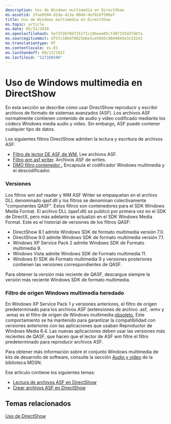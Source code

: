```yaml
---
description: Uso de Windows multimedia en DirectShow
ms.assetid: 2fae0504-d1da-413a-80dd-de7818f506ef
title: Uso de Windows multimedia en DirectShow
ms.topic: article
ms.date: 05/31/2018
ms.openlocfilehash: 5e73726f0d7251f1c19beee05cfd8f335d3fdd7a
ms.sourcegitcommit: d75fc10b9f0825bbe5ce5045c90d4045e3c53243
ms.translationtype: MT
ms.contentlocale: es-ES
ms.lasthandoff: 09/13/2021
ms.locfileid: "127160106"
---
```

# <a name="using-windows-media-in-directshow"></a>Uso de Windows multimedia en DirectShow

En esta sección se describe cómo usar DirectShow reproducir y escribir archivos de formato de sistemas avanzados (ASF). Los archivos ASF normalmente contienen contenido de audio y vídeo codificado mediante los códecs Windows media audio y vídeo. Sin embargo, ASF puede contener cualquier tipo de datos.

Los siguientes filtros DirectShow admiten la lectura y escritura de archivos ASF:

-   [Filtro de lector DE ASF de WM.](wm-asf-reader-filter.md) Lee archivos ASF.
-   [Filtro wm asf writer](wm-asf-writer-filter.md). Archivos ASF de wrties.
-   [DMO filtro contenedor .](dmo-wrapper-filter.md) Encapsula el codificador Windows multimedia y el descodificador.

### <a name="versions"></a>Versiones

Los filtros wm asf reader y WM ASF Writer se empaquetan en el archivo DLL denominado qasf.dll y los filtros se denominan colectivamente "componentes QASF". Estos filtros son contenedores para el SDK Windows Media Format. El archivo DLL (qasf.dll) se publicó por primera vez en el SDK de DirectX, pero más adelante se actualizó en el SDK Windows Media Format. Este es el historial de versiones de los filtros QASF:

-   DirectShow 8.1 admite Windows SDK de formato multimedia versión 7.0.
-   DirectShow 9.0 admite Windows SDK de formato multimedia versión 7.1.
-   Windows XP Service Pack 2 admite Windows SDK de Formato multimedia 9.
-   Windows Vista admite Windows SDK de Formato multimedia 11.
-   Windows El SDK de Formato multimedia 9 y versiones posteriores contienen las versiones correspondientes de QASF.

Para obtener la versión más reciente de QASF, descargue siempre la versión más reciente Windows SDK de formato multimedia.

### <a name="legacy-windows-media-source-filter"></a>Filtro de origen Windows multimedia heredado

En Windows XP Service Pack 1 y versiones anteriores, el filtro de origen predeterminado para los archivos ASF (extensiones de archivo .asf, .wmv y .wma) es el filtro de origen de Windows multimedia [obsoleto.](windows-media-source-filter.md) Este comportamiento se ha mantenido para garantizar la compatibilidad con versiones anteriores con las aplicaciones que usaban Reproductor de Windows Media 6.4. Las nuevas aplicaciones deben usar las versiones más recientes de QASF, que hacen que el lector de ASF wm filtre el filtro predeterminado para reproducir archivos ASF.

Para obtener más información sobre el conjunto Windows multimedia de kits de desarrollo de software, consulte la sección [Audio y vídeo](../audio-and-video.md) de la biblioteca MDSN.

Ese artículo contiene los siguientes temas:

-   [Lectura de archivos ASF en DirectShow](reading-asf-files-in-directshow.md)
-   [Crear archivos ASF en DirectShow](creating-asf-files-in-directshow.md)

## <a name="related-topics"></a>Temas relacionados

<dl> <dt>

[Uso de DirectShow](using-directshow.md)
</dt> </dl>

 

 
